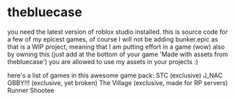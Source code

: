 # thebluecase

you need the latest version of roblox studio installed.
this is source code for a few of my epicest games, of course I will not be adding bunker.epic as that is a WIP project, meaning that I am putting effort in a game (wow)
also by owning this (just add at the bottom of your game 'Made with assets from thebluecase') you are allowed to use my assets in your projects :)

here's a list of games in this awesome game pack:
STC (exclusive)
J_NAC OBBY!!! (exclusive, yet broken)
The Village (exclusive, made for RP servers)
Runner
Shootee
